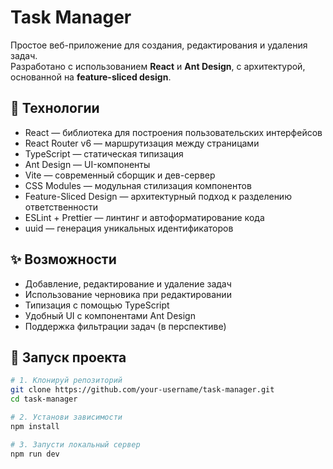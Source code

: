 # Task Manager

Простое веб-приложение для создания, редактирования и удаления задач.  
Разработано с использованием **React** и **Ant Design**, с архитектурой, основанной на **feature-sliced design**.

## 🧰 Технологии
- React — библиотека для построения пользовательских интерфейсов
- React Router v6 — маршрутизация между страницами
- TypeScript — статическая типизация
- Ant Design — UI-компоненты
- Vite — современный сборщик и дев-сервер
- CSS Modules — модульная стилизация компонентов
- Feature-Sliced Design — архитектурный подход к разделению ответственности
- ESLint + Prettier — линтинг и автоформатирование кода
- uuid — генерация уникальных идентификаторов

## ✨ Возможности

- Добавление, редактирование и удаление задач
- Использование черновика при редактировании
- Типизация с помощью TypeScript
- Удобный UI с компонентами Ant Design
- Поддержка фильтрации задач (в перспективе)

## 🚀 Запуск проекта

```bash
# 1. Клонируй репозиторий
git clone https://github.com/your-username/task-manager.git
cd task-manager

# 2. Установи зависимости
npm install

# 3. Запусти локальный сервер
npm run dev
